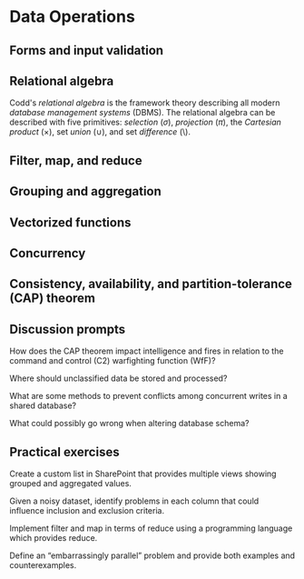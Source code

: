 # Data Operations

## Forms and input validation

## Relational algebra

Codd's *relational algebra* is the framework theory describing all modern *database management systems* (DBMS).
The relational algebra can be described with five primitives: *selection* ($\sigma$), *projection* ($\pi$), the *Cartesian product* ($\times$), set *union* ($\cup$), and set *difference* ($\setminus$).

## Filter, map, and reduce 

## Grouping and aggregation 

## Vectorized functions 

## Concurrency 

## Consistency, availability, and partition-tolerance (CAP) theorem 

## Discussion prompts

How does the CAP theorem impact intelligence and fires in relation to the command and control (C2) warfighting function (WfF)? 

Where should unclassified data be stored and processed? 

What are some methods to prevent conflicts among concurrent writes in a shared database? 

What could possibly go wrong when altering database schema? 

## Practical exercises

Create a custom list in SharePoint that provides multiple views showing grouped and aggregated values. 

Given a noisy dataset, identify problems in each column that could influence inclusion and exclusion criteria. 

Implement filter and map in terms of reduce using a programming language which provides reduce. 

Define an “embarrassingly parallel” problem and provide both examples and counterexamples. 

